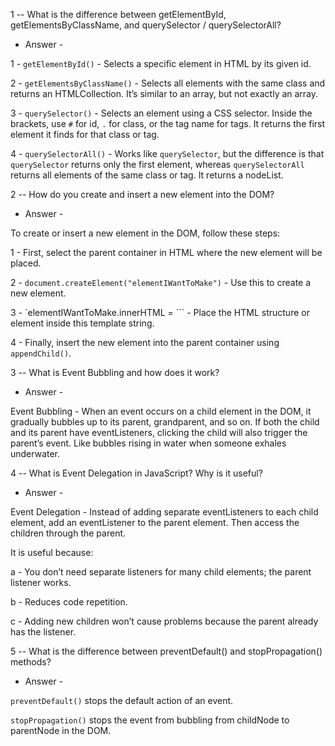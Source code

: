 1 -- What is the difference between getElementById, getElementsByClassName, and querySelector / querySelectorAll?
- Answer -

1 - `getElementById()` - Selects a specific element in HTML by its given id.

2 - `getElementsByClassName()` - Selects all elements with the same class and returns an HTMLCollection. It’s similar to an array, but not exactly an array.

3 - `querySelector()` - Selects an element using a CSS selector. Inside the brackets, use `#` for id, `.` for class, or the tag name for tags. It returns the first element it finds for that class or tag.

4 - `querySelectorAll()` - Works like `querySelector`, but the difference is that `querySelector` returns only the first element, whereas `querySelectorAll` returns all elements of the same class or tag. It returns a nodeList.


2 -- How do you create and insert a new element into the DOM?
- Answer -

To create or insert a new element in the DOM, follow these steps:

1 - First, select the parent container in HTML where the new element will be placed.

2 - `document.createElement("elementIWantToMake")` - Use this to create a new element.

3 - `elementIWantToMake.innerHTML = ```  - Place the HTML structure or element inside this template string.

4 - Finally, insert the new element into the parent container using `appendChild()`.


3 -- What is Event Bubbling and how does it work?
- Answer -

Event Bubbling - When an event occurs on a child element in the DOM, it gradually bubbles up to its parent, grandparent, and so on. If both the child and its parent have eventListeners, clicking the child will also trigger the parent’s event. Like bubbles rising in water when someone exhales underwater.


4 -- What is Event Delegation in JavaScript? Why is it useful?
- Answer -

Event Delegation - Instead of adding separate eventListeners to each child element, add an eventListener to the parent element. Then access the children through the parent.

It is useful because:

a - You don’t need separate listeners for many child elements; the parent listener works.

b - Reduces code repetition.

c - Adding new children won’t cause problems because the parent already has the listener.


5 -- What is the difference between preventDefault() and stopPropagation() methods?
- Answer -

`preventDefault()` stops the default action of an event.

`stopPropagation()` stops the event from bubbling from childNode to parentNode in the DOM.
